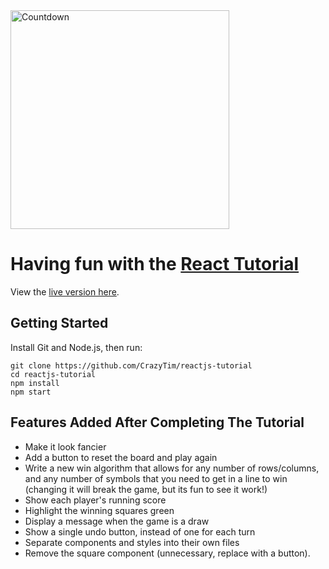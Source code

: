 <div>
  <img alt="Countdown" src="https://crazytim.info/img/item-img-16.jpg" width=350px />
  <br>
</div>

# Having fun with the [React Tutorial](https://reactjs.org/tutorial/tutorial.html)

View the [live version here](https://crazytim.github.io/react-tutorial).

## Getting Started

Install Git and Node.js, then run:

```
git clone https://github.com/CrazyTim/reactjs-tutorial
cd reactjs-tutorial
npm install
npm start
```

## Features Added After Completing The Tutorial

- Make it look fancier
- Add a button to reset the board and play again
- Write a new win algorithm that allows for any number of rows/columns, and any number of symbols that you need to get in a line to win (changing it will break the game, but its fun to see it work!)
- Show each player's running score
- Highlight the winning squares green
- Display a message when the game is a draw
- Show a single undo button, instead of one for each turn
- Separate components and styles into their own files
- Remove the square component (unnecessary, replace with a button).
